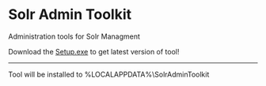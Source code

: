 # Solr Admin Toolkit
Administration tools for Solr Managment

Download the [Setup.exe](https://github.com/Bazger/SolrAdminToolkit/blob/master/Setup.exe) to get latest version of tool!
___
Tool will be installed to %LOCALAPPDATA%\SolrAdminToolkit
